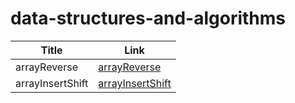 # data-structures-and-algorithms


| Title            | Link                                                       |
|------------------|------------------------------------------------------------|
| arrayReverse     | [arrayReverse](./arrayReverse/ArrayReverse.md)             |
| arrayInsertShift | [arrayInsertShift](./ArrayInsertShift/ArrayInsertShift.md) |